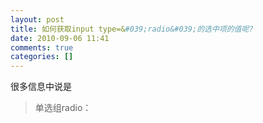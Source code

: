 ```yaml
---
layout: post
title: 如何获取input type=&#039;radio&#039;的选中项的值呢?
date: 2010-09-06 11:41
comments: true
categories: []
---
```

<p>很多信息中说是</p>  <blockquote>   <p>单选组radio：
